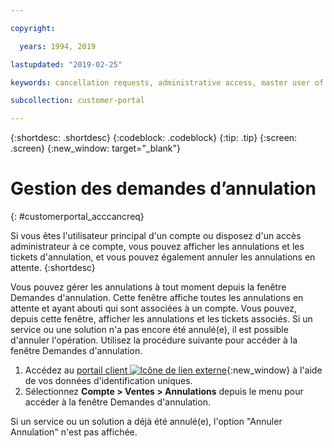 ```yaml
---

copyright:

  years: 1994, 2019

lastupdated: "2019-02-25"

keywords: cancellation requests, administrative access, master user of an account 

subcollection: customer-portal

---
```


{:shortdesc: .shortdesc}
{:codeblock: .codeblock}
{:tip: .tip}
{:screen: .screen}
{:new_window: target="_blank"}


# Gestion des demandes d’annulation
{: #customerportal_acccancreq}

Si vous êtes l'utilisateur principal d'un compte ou disposez d'un accès administrateur à ce compte, vous pouvez afficher les annulations et les tickets d'annulation, et vous pouvez également annuler les annulations en attente.
{:shortdesc}


Vous pouvez gérer les annulations à tout moment depuis la fenêtre Demandes d'annulation. Cette fenêtre affiche toutes les annulations en attente et ayant abouti qui sont associées à un compte. Vous pouvez, depuis cette fenêtre, afficher les annulations et les tickets associés. Si un service ou une solution n'a pas encore été annulé(e), il est possible d'annuler l'opération. Utilisez la procédure suivante pour accéder à la fenêtre Demandes d'annulation.

1. Accédez au [portail client ![Icône de lien externe](../icons/launch-glyph.svg)](https://control.softlayer.com/){:new_window} à l'aide de vos données d'identification uniques.
2. Sélectionnez **Compte > Ventes > Annulations** depuis le menu pour accéder à la fenêtre Demandes d'annulation.

Si un service ou un solution a déjà été annulé(e), l'option "Annuler Annulation" n'est pas affichée.
